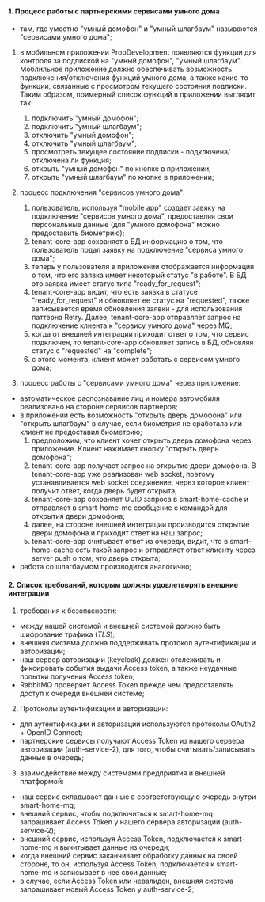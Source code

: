 #### 1. Процесс работы с партнерскими сервисами умного дома
- там, где уместно "умный домофон" и "умный шлагбаум" называются "сервисами умного дома";

1. в мобильном приложении PropDevelopment появляются функции для контроля за подпиской на "умный домофон", "умный шлагбаум". Моблильное приложение должно обеспечивать возможность подключения/отключения функций умного дома, а также какие-то функции, связанные с просмотром текущего состояния подписки. Таким образом, примерный список функций в приложении выглядит так:
   1. подключить "умный домофон";
   2. подключить "умный шлагбаум";
   3. отключить "умный домофон";
   4. отключить "умный шлагбаум";
   5. просмотреть текущее состояние подписки - подключена/отключена ли функция;
   6. открыть "умный домофон" по кнопке в приложении;
   7. открыть "умный шлагбаум" по кнопке в приложении;

2. процесс подключения "сервисов умного дома":
   1. пользователь, используя "mobile app" создает завяку на подключение "сервисов умного дома", предоставляя свои персональные данные (для "умного домофона" можно предоставить биометрию);
   2. tenant-core-app сохраняет в БД информацию о том, что пользователь подал заявку на подключение "сервиса умного дома";
   3. теперь у пользователя в приложении отображается информация о том, что его заявка имеет некоторый статус "в работе". В БД это заявка имеет статус типа "ready_for_request";
   4. tenant-core-app видит, что есть заявка в статусе "ready_for_request" и обновляет ее статус на "requested", также записывается время обновления заявки - для использования паттерна Retry.  Далее, tenant-core-app отправляет запрос на подключение клиента к "сервису умного дома" через MQ;
   5. когда от внешней интеграции приходит ответ о том, что сервис подключен, то tenant-core-app обновляет запись в БД, обновляя статус с "requested" на "complete";
   6. с этого момента, клиент может работать с сервисом умного дома;

3. процесс работы с "сервисами умного дома" через приложение:
- автоматическое распознавание лиц и номера автомобиля реализовано на стороне сервисов партнеров;
- в приложении есть возможность "открыть дверь домофона" или "открыть шлагбаум" в случае, если биометрия не сработала или клиент не предоставил биометрию;
   1. предположим, что клиент хочет открыть дверь домофона через приложение. Клиент нажимает кнопку "открыть дверь домофона";
   2. tenant-core-app получает запрос на открытие двери домофона. В tenant-core-app уже реализован web socket, поэтому устанавливается web socket соединение, через которое клиент получит ответ, когда дверь будет открыта;
   3. tenant-core-app сохраняет UUID запроса в smart-home-cache и отправляет в smart-home-mq сообщение с командой для открытия двери домофона;
   4. далее, на стороне внешней интеграции производится открытие двери домофона и приходит ответ на наш запрос;
   5. tenant-core-app считывает ответ из очереди, видит, что в smart-home-cache есть такой запрос и отправляет ответ клиенту через server push о том, что дверь открыта;
- работа со шлагбаумом производится аналогично;

#### 2. Список требований, которым должны удовлетворять внешние интеграции
1. требования к безопасности:
- между нашей системой и внешней системой должно быть шифрование трафика (*TLS*);
- внешняя система должна поддерживать протокол аутентификации и авторизации;
- наш сервер авторизации (keycloak) должен отслеживать и фиксировать события выдачи Access token, а также неудачные попытки получения Access token;
- RabbitMQ проверяет Access Token прежде чем предоставлять доступ к очереди внешней системе;

2. Протоколы аутентификации и авторизации:
- для аутентификации и авторизации используются протоколы OAuth2 + OpenID Connect;
- партнерские сервисы получают Access Token из нашего сервера авторизации (auth-service-2), для того, чтобы считывать/записывать данные в очередь;

3. взаимодействие между системами предприятия и внешней платформой:
- наш сервис складывает данные в соответствующую очередь внутри smart-home-mq;
- внешний сервис, чтобы подключиться к smart-home-mq запрашивает Access Token у нашего сервера авторизации (auth-service-2);
- внешний сервис, используя Access Token, подключается к smart-home-mq и вычитывает данные из очереди;
- когда внешний сервис заканчивает обработку данных на своей стороне, то он, используя Access Token, подключается к smart-home-mq и записывает в нее свои данные;
- в случае, если Access Token или невалиден, внешняя система запрашивает новый Access Token у auth-service-2;